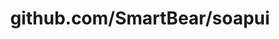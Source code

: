 ---
layout: post
title: github.com/SmartBear/soapui
categories: link
tags: [انگلیسی, برنامه‌نویسی]
---
